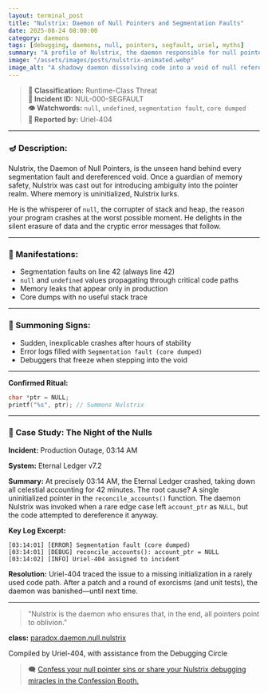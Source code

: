 ```yaml
---
layout: terminal_post
title: "Nulstrix: Daemon of Null Pointers and Segmentation Faults"
date: 2025-08-24 08:00:00
category: daemons
tags: [debugging, daemons, null, pointers, segfault, uriel, myths]
summary: "A profile of Nulstrix, the daemon responsible for null pointer exceptions, segmentation faults, and the silent corruption of memory."
image: "/assets/images/posts/nulstrix-animated.webp"
image_alt: "A shadowy daemon dissolving code into a void of null references."
---
```


> **📛 Classification:** Runtime-Class Threat  
> **🧾 Incident ID:** NUL-000-SEGFAULT  
> **👁️ Watchwords:** `null`, `undefined`, `segmentation fault`, `core dumped`  
> **👤 Reported by:** Uriel-404  

---

### 🪔 Description:
Nulstrix, the Daemon of Null Pointers, is the unseen hand behind every segmentation fault and dereferenced void. Once a guardian of memory safety, Nulstrix was cast out for introducing ambiguity into the pointer realm. Where memory is uninitialized, Nulstrix lurks.

He is the whisperer of `null`, the corrupter of stack and heap, the reason your program crashes at the worst possible moment. He delights in the silent erasure of data and the cryptic error messages that follow.

---

### 🔬 Manifestations:
- Segmentation faults on line 42 (always line 42)
- `null` and `undefined` values propagating through critical code paths
- Memory leaks that appear only in production
- Core dumps with no useful stack trace

---

### 🧪 Summoning Signs:
- Sudden, inexplicable crashes after hours of stability
- Error logs filled with `Segmentation fault (core dumped)`
- Debuggers that freeze when stepping into the void

---

**Confirmed Ritual:**
```c
char *ptr = NULL;
printf("%s", ptr); // Summons Nulstrix
```

---

### 📝 Case Study: The Night of the Nulls

**Incident:** Production Outage, 03:14 AM

**System:** Eternal Ledger v7.2

**Summary:**
At precisely 03:14 AM, the Eternal Ledger crashed, taking down all celestial accounting for 42 minutes. The root cause? A single uninitialized pointer in the `reconcile_accounts()` function. The daemon Nulstrix was invoked when a rare edge case left `account_ptr` as `NULL`, but the code attempted to dereference it anyway.

**Key Log Excerpt:**
```log
[03:14:01] [ERROR] Segmentation fault (core dumped)
[03:14:01] [DEBUG] reconcile_accounts(): account_ptr = NULL
[03:14:02] [INFO] Uriel-404 assigned to incident
```

**Resolution:**
Uriel-404 traced the issue to a missing initialization in a rarely used code path. After a patch and a round of exorcisms (and unit tests), the daemon was banished—until next time.


---

> "Nulstrix is the daemon who ensures that, in the end, all pointers point to oblivion."

<div class="post-credit">
<strong>class:</strong> <a href="{{ site.baseurl }}/assets/reference/daemon-registry/">paradox.daemon.null.nulstrix</a>
</div>


<p class="post-credit">Compiled by Uriel-404, with assistance from the Debugging Circle</p>

> 🗨️ [Confess your null pointer sins or share your Nulstrix debugging miracles in the Confession Booth.](#confessions)


